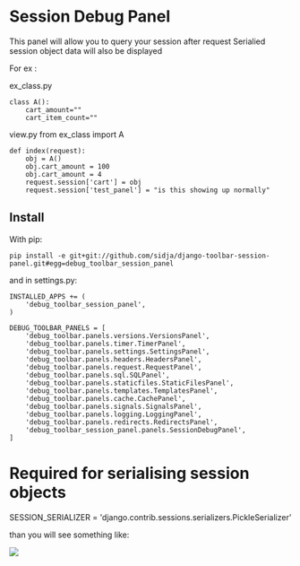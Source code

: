 # Session Debug Panel

This panel will allow you to query your session after request 
Serialied session object data will also be displayed

For ex : 

ex_class.py

    class A():
        cart_amount=""
        cart_item_count=""

view.py
    from ex_class import A
    
    def index(request):
        obj = A()
        obj.cart_amount = 100
        obj.cart_amount = 4
        request.session['cart'] = obj
	    request.session['test_panel'] = "is this showing up normally"


## Install

With pip:

    pip install -e git+git://github.com/sidja/django-toolbar-session-panel.git#egg=debug_toolbar_session_panel

and in settings.py:

    INSTALLED_APPS += (
        'debug_toolbar_session_panel',
    )
    
    DEBUG_TOOLBAR_PANELS = [
	    'debug_toolbar.panels.versions.VersionsPanel',
	    'debug_toolbar.panels.timer.TimerPanel',
	    'debug_toolbar.panels.settings.SettingsPanel',
	    'debug_toolbar.panels.headers.HeadersPanel',
	    'debug_toolbar.panels.request.RequestPanel',
	    'debug_toolbar.panels.sql.SQLPanel',
	    'debug_toolbar.panels.staticfiles.StaticFilesPanel',
	    'debug_toolbar.panels.templates.TemplatesPanel',
	    'debug_toolbar.panels.cache.CachePanel',
	    'debug_toolbar.panels.signals.SignalsPanel',
	    'debug_toolbar.panels.logging.LoggingPanel',
	    'debug_toolbar.panels.redirects.RedirectsPanel',
	    'debug_toolbar_session_panel.panels.SessionDebugPanel',
	]

# Required for serialising session objects
SESSION_SERIALIZER = 'django.contrib.sessions.serializers.PickleSerializer'

than you will see something like:

<img src="https://dl.dropboxusercontent.com/u/4318926/Github/Screenshots/Django_debug_toolbar/Session_screen.PNG" />
